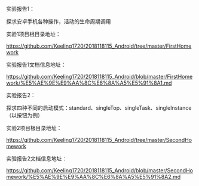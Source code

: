 实验报告1：

探求安卓手机各种操作，活动的生命周期调用

实验1项目根目录地址：

https://github.com/Keeling1720/2018118115_Android/tree/master/FirstHomework

实验报告1文档信息地址：

https://github.com/Keeling1720/2018118115_Android/blob/master/FirstHomework/%E5%AE%9E%E9%AA%8C%E6%8A%A5%E5%91%8A1.md



实验报告2：

探求四种不同的启动模式：standard、singleTop、singleTask、singleInstance（以按钮为例）

实验2项目根目录地址：

https://github.com/Keeling1720/2018118115_Android/tree/master/SecondHomework

实验报告2文档信息地址：

https://github.com/Keeling1720/2018118115_Android/blob/master/SecondHomework/%E5%AE%9E%E9%AA%8C%E6%8A%A5%E5%91%8A2.md

